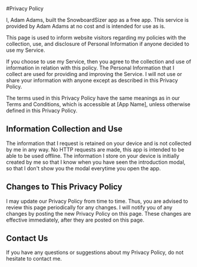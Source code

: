 #Privacy Policy

I, Adam Adams, built the SnowboardSizer app as a free app. This service is provided by Adam Adams at no cost and is intended for use as is.

This page is used to inform website visitors regarding my policies with the collection, use, and disclosure of Personal Information if anyone decided to use my Service.

If you choose to use my Service, then you agree to the collection and use of information in relation with this policy. The Personal Information that I collect are used for providing and improving the Service. I will not use or share your information with anyone except as described in this Privacy Policy.

The terms used in this Privacy Policy have the same meanings as in our Terms and Conditions, which is accessible at [App Name], unless otherwise defined in this Privacy Policy.

## Information Collection and Use
The information that I request is retained on your device and is not collected by me in any way. No HTTP requests are made, this app is intended to be able to be used offline. The information I store on your device is initially created by me so that I know when you have seen the introduction modal, so that I don't show you the modal everytime you open the app.

## Changes to This Privacy Policy
I may update our Privacy Policy from time to time. Thus, you are advised to review this page periodically for any changes. I will notify you of any changes by posting the new Privacy Policy on this page. These changes are effective immediately, after they are posted on this page.

## Contact Us
If you have any questions or suggestions about my Privacy Policy, do not hesitate to contact me.

